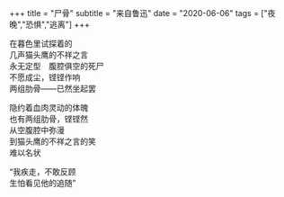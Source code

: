 +++
title = "尸骨"
subtitle = "来自鲁迅"
date = "2020-06-06"
tags = ["夜晚","恐惧","逃离"]
+++

在暮色里试探着的<br>
几声猫头鹰的不祥之言<br>
永无定型　腹腔俱空的死尸<br>
不愿成尘，铿铿作响<br>
两组肋骨——已然坐起罢<br>

隐约着血肉灵动的体魄<br>
也有两组肋骨，铿铿然<br>
从空腹腔中弥漫<br>
到猫头鹰的不祥之言的笑<br>
难以名状<br>

“我疾走，不敢反顾<br>
生怕看见他的追随”<br>
